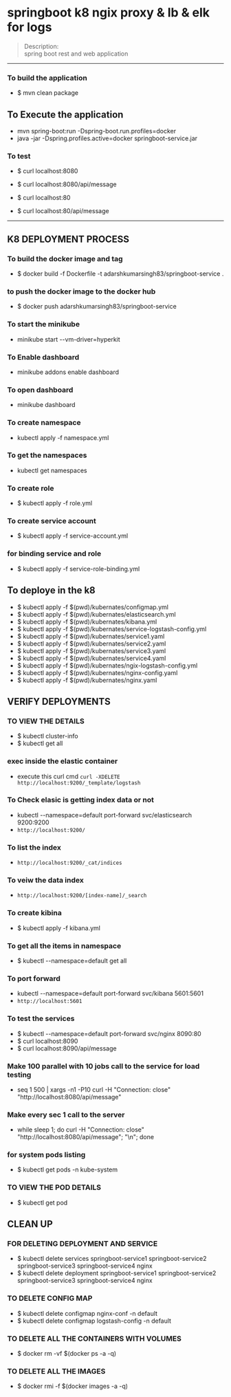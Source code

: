 # springboot k8 ngix proxy & lb & elk for logs 
> Description: \
> spring boot rest and web application 

----

### To build the application
* $ mvn clean package

## To Execute the application 
* mvn spring-boot:run -Dspring-boot.run.profiles=docker
* java -jar -Dspring.profiles.active=docker springboot-service.jar

### To test
* $ curl localhost:8080
* $ curl localhost:8080/api/message

* $ curl localhost:80
* $ curl localhost:80/api/message


---- 
## K8 DEPLOYMENT PROCESS 

### To build the docker image and tag
* $ docker build -f Dockerfile -t adarshkumarsingh83/springboot-service .

### to push the docker image to the docker hub 
* $ docker push adarshkumarsingh83/springboot-service


### To start the minikube 
* minikube start --vm-driver=hyperkit

### To Enable dashboard 
* minikube addons enable dashboard

### To open dashboard 
* minikube dashboard

### To create namespace 
*  kubectl apply -f namespace.yml 

### To get the namespaces 
* kubectl get namespaces


### To create role 
* $ kubectl apply -f role.yml 

### To create service account 
* $ kubectl apply -f service-account.yml 

### for binding service and role 
* $ kubectl apply -f service-role-binding.yml 

## To deploye in the k8 
* $  kubectl apply -f $(pwd)/kubernates/configmap.yml
* $  kubectl apply -f $(pwd)/kubernates/elasticsearch.yml
* $  kubectl apply -f $(pwd)/kubernates/kibana.yml
* $  kubectl apply -f $(pwd)/kubernates/service-logstash-config.yml
* $  kubectl apply -f $(pwd)/kubernates/service1.yaml
* $  kubectl apply -f $(pwd)/kubernates/service2.yaml
* $  kubectl apply -f $(pwd)/kubernates/service3.yaml
* $  kubectl apply -f $(pwd)/kubernates/service4.yaml
* $  kubectl apply -f $(pwd)/kubernates/ngix-logstash-config.yml
* $  kubectl apply -f $(pwd)/kubernates/nginx-config.yaml
* $  kubectl apply -f $(pwd)/kubernates/nginx.yaml


## VERIFY DEPLOYMENTS 
### TO VIEW THE DETAILS
* $ kubectl cluster-info
* $ kubectl get all

### exec inside the elastic container 
* execute this curl cmd 
 ``` curl -XDELETE http://localhost:9200/_template/logstash ```


### To Check elasic is getting index data or not 
* kubectl --namespace=default port-forward svc/elasticsearch 9200:9200
* `http://localhost:9200/`

### To list the index 
* `http://localhost:9200/_cat/indices`

### To veiw the data index 
* `http://localhost:9200/[index-name]/_search`

### To create kibina 
* $ kubectl apply -f kibana.yml 

### To get all the items in namespace 
 * $ kubectl --namespace=default get all 

### To port forward 
* kubectl --namespace=default port-forward svc/kibana  5601:5601 
* `http://localhost:5601`



### To test the services 
* $  kubectl --namespace=default port-forward svc/nginx 8090:80
* $ curl localhost:8090
* $ curl localhost:8090/api/message

### Make 100 parallel with 10 jobs call to the service for load testing
* seq 1 500 | xargs -n1 -P10  curl -H "Connection: close" "http://localhost:8080/api/message"

### Make every sec 1 call to the server 
* while sleep 1; do curl -H "Connection: close" "http://localhost:8080/api/message"; "\n"; done

### for system pods listing 
* $ kubectl get pods -n kube-system

### TO VIEW THE POD DETAILS
* $ kubectl get pod

## CLEAN UP 
### FOR DELETING DEPLOYMENT AND SERVICE
* $ kubectl delete services springboot-service1 springboot-service2 springboot-service3 springboot-service4 nginx
* $ kubectl delete deployment springboot-service1 springboot-service2 springboot-service3 springboot-service4 nginx

### TO DELETE CONFIG MAP
* $ kubectl delete configmap nginx-conf -n default
* $ kubectl delete configmap logstash-config -n default

### TO DELETE ALL THE CONTAINERS WITH VOLUMES
* $ docker rm -vf $(docker ps -a -q)

### TO DELETE ALL THE IMAGES
* $ docker rmi -f $(docker images -a -q)